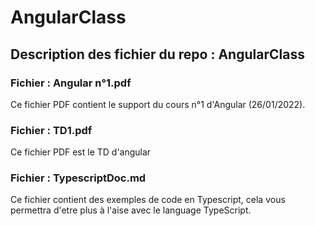 # AngularClass

## Description des fichier du repo : AngularClass

### Fichier : Angular n°1.pdf 
Ce fichier PDF contient le support du cours n°1 d'Angular  (26/01/2022).

### Fichier : TD1.pdf 
Ce fichier PDF est le TD d'angular

### Fichier : TypescriptDoc.md
Ce fichier contient des exemples de code en Typescript, cela vous permettra d'etre plus à l'aise avec le language TypeScript.



